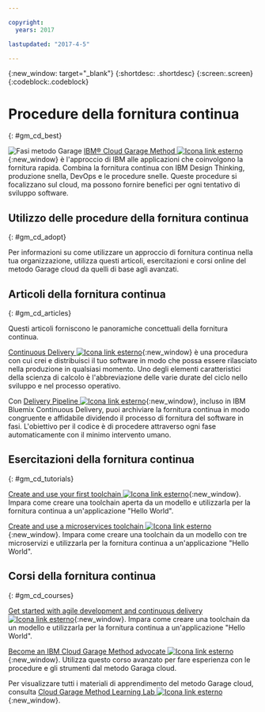 ```yaml
---

copyright:
  years: 2017

lastupdated: "2017-4-5"

---
```

<!-- Copyright info at top of file: REQUIRED
    The copyright info is YAML content that must occur at the top of the MD file, before attributes are listed.
    It must be surrounded by 3 dashes.
    The value "years" can contain just one year or a two years separated by a comma. (years: 2014, 2016)
    Indentation as per the previous template must be preserved.
-->

{:new_window: target="_blank"}
{:shortdesc: .shortdesc}
{:screen:.screen}
{:codeblock:.codeblock}

# Procedure della fornitura continua
{: #gm_cd_best}

![Fasi metodo Garage](images/garage_method_phases.png)  [IBM&reg; Cloud Garage Method ![Icona link esterno](../../icons/launch-glyph.svg "Icona link esterno")](https://www.ibm.com/devops/method){:new_window} è l'approccio di IBM alle applicazioni che coinvolgono la fornitura rapida. Combina la fornitura continua con IBM Design Thinking, produzione snella, DevOps e le procedure snelle. Queste procedure si focalizzano sul cloud, ma possono fornire benefici per ogni tentativo di sviluppo software.


## Utilizzo delle procedure della fornitura continua 
{: #gm_cd_adopt}

Per informazioni su come utilizzare un approccio di fornitura continua nella tua organizzazione, utilizza questi articoli, esercitazioni e corsi online del metodo Garage cloud da quelli di base agli avanzati.

## Articoli della fornitura continua 
{: #gm_cd_articles}

Questi articoli forniscono le panoramiche concettuali della fornitura continua.

[Continuous Delivery ![Icona link esterno](../../icons/launch-glyph.svg "Icona link esterno")](https://www.ibm.com/devops/method/content/deliver/tool_continuous_delivery/){:new_window} è una procedura con cui crei e distribuisci il tuo software in modo che possa essere rilasciato nella produzione in qualsiasi momento. Uno degli elementi caratteristici della scienza di calcolo è l'abbreviazione delle varie durate del ciclo nello sviluppo e nel processo operativo.

Con [Delivery Pipeline ![Icona link esterno](../../icons/launch-glyph.svg "Icona link esterno")](https://www.ibm.com/devops/method/content/deliver/tool_delivery_pipeline/){:new_window}, incluso in IBM Bluemix Continuous Delivery, puoi archiviare la fornitura continua in modo congruente e affidabile dividendo il processo di fornitura del software in fasi. L'obiettivo per il codice è di procedere attraverso ogni fase automaticamente con il minimo intervento umano.

## Esercitazioni della fornitura continua 
{: #gm_cd_tutorials}

[Create and use your first toolchain ![Icona link esterno](../../icons/launch-glyph.svg "Icona link esterno")](https://www.ibm.com/devops/method/tutorials/tutorial_toolchain_flow){:new_window}. Impara come creare una toolchain aperta da un modello e utilizzarla per la fornitura continua a un'applicazione "Hello World".

[Create and use a microservices toolchain ![Icona link esterno](../../icons/launch-glyph.svg "Icona link esterno")](https://www.ibm.com/devops/method/tutorials/tutorial_toolchain_microservices){:new_window}. Impara come creare una toolchain da un modello con tre microservizi e utilizzarla per la fornitura continua a un'applicazione "Hello World". 

## Corsi della fornitura continua 
{: #gm_cd_courses}

[Get started with agile development and continuous delivery ![Icona link esterno](../../icons/launch-glyph.svg "Icona link esterno")](https://www.ibm.com/devops/method/content/course/get_started_agile_cd){:new_window}. Impara come creare una toolchain da un modello e utilizzarla per la fornitura continua a un'applicazione "Hello World". 

[Become an IBM Cloud Garage Method advocate ![Icona link esterno](../../icons/launch-glyph.svg "Icona link esterno")](https://www.ibm.com/devops/method/content/course/gm_advocate){:new_window}. Utilizza questo corso avanzato per fare esperienza con le procedure e gli strumenti dal metodo Garaga cloud.

Per visualizzare tutti i materiali di apprendimento del metodo Garage cloud, consulta [Cloud Garage Method Learning Lab ![Icona link esterno](../../icons/launch-glyph.svg "Icona link esterno")](https://www.ibm.com/devops/method/category/courses){:new_window}.
